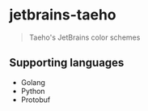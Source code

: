# jetbrains-taeho

> Taeho's JetBrains color schemes

## Supporting languages

* Golang
* Python
* Protobuf
